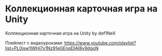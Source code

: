 # Коллекционная карточная игра на Unity
Коллекционная карточная игра на Unity by def1NeX

Плейлист с видеоуроками: https://www.youtube.com/playlist?list=PL0isw1lWHi7v1Nz91eGEnqDIAI8y9dgoN
